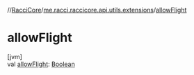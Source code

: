 //[RacciCore](../../index.md)/[me.racci.raccicore.api.utils.extensions](index.md)/[allowFlight](allow-flight.md)

# allowFlight

[jvm]\
val [allowFlight](allow-flight.md): [Boolean](https://kotlinlang.org/api/latest/jvm/stdlib/kotlin/-boolean/index.html)
